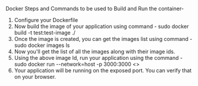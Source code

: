 Docker Steps and Commands to be used to Build and Run the container- 

1. Configure your Dockerfile
2. Now build the image of your application using command - sudo docker build -t test:test-image ./
3. Once the image is created, you can get the images list using command - sudo docker images ls
4. Now you'll get the list of all the images along with their image ids.
5. Using the above image Id, run your application using the command - sudo docker run --network=host -p 3000:3000 <<ImageId>>
6. Your application will be running on the exposed port. You can verify that on your browser.